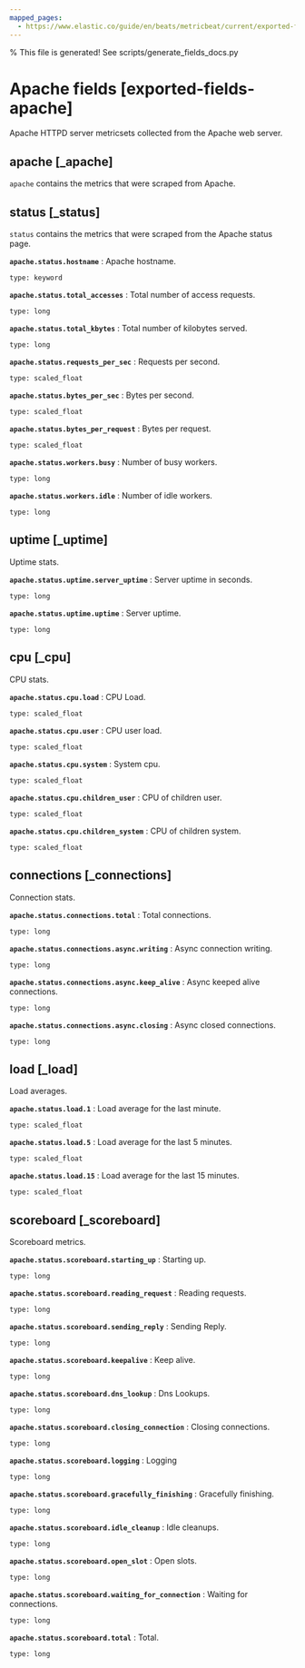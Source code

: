 ```yaml
---
mapped_pages:
  - https://www.elastic.co/guide/en/beats/metricbeat/current/exported-fields-apache.html
---
```


% This file is generated! See scripts/generate_fields_docs.py

# Apache fields [exported-fields-apache]

Apache HTTPD server metricsets collected from the Apache web server.

## apache [_apache]

`apache` contains the metrics that were scraped from Apache.

## status [_status]

`status` contains the metrics that were scraped from the Apache status page.

**`apache.status.hostname`**
:   Apache hostname.

    type: keyword


**`apache.status.total_accesses`**
:   Total number of access requests.

    type: long


**`apache.status.total_kbytes`**
:   Total number of kilobytes served.

    type: long


**`apache.status.requests_per_sec`**
:   Requests per second.

    type: scaled_float


**`apache.status.bytes_per_sec`**
:   Bytes per second.

    type: scaled_float


**`apache.status.bytes_per_request`**
:   Bytes per request.

    type: scaled_float


**`apache.status.workers.busy`**
:   Number of busy workers.

    type: long


**`apache.status.workers.idle`**
:   Number of idle workers.

    type: long


## uptime [_uptime]

Uptime stats.

**`apache.status.uptime.server_uptime`**
:   Server uptime in seconds.

    type: long


**`apache.status.uptime.uptime`**
:   Server uptime.

    type: long


## cpu [_cpu]

CPU stats.

**`apache.status.cpu.load`**
:   CPU Load.

    type: scaled_float


**`apache.status.cpu.user`**
:   CPU user load.

    type: scaled_float


**`apache.status.cpu.system`**
:   System cpu.

    type: scaled_float


**`apache.status.cpu.children_user`**
:   CPU of children user.

    type: scaled_float


**`apache.status.cpu.children_system`**
:   CPU of children system.

    type: scaled_float


## connections [_connections]

Connection stats.

**`apache.status.connections.total`**
:   Total connections.

    type: long


**`apache.status.connections.async.writing`**
:   Async connection writing.

    type: long


**`apache.status.connections.async.keep_alive`**
:   Async keeped alive connections.

    type: long


**`apache.status.connections.async.closing`**
:   Async closed connections.

    type: long


## load [_load]

Load averages.

**`apache.status.load.1`**
:   Load average for the last minute.

    type: scaled_float


**`apache.status.load.5`**
:   Load average for the last 5 minutes.

    type: scaled_float


**`apache.status.load.15`**
:   Load average for the last 15 minutes.

    type: scaled_float


## scoreboard [_scoreboard]

Scoreboard metrics.

**`apache.status.scoreboard.starting_up`**
:   Starting up.

    type: long


**`apache.status.scoreboard.reading_request`**
:   Reading requests.

    type: long


**`apache.status.scoreboard.sending_reply`**
:   Sending Reply.

    type: long


**`apache.status.scoreboard.keepalive`**
:   Keep alive.

    type: long


**`apache.status.scoreboard.dns_lookup`**
:   Dns Lookups.

    type: long


**`apache.status.scoreboard.closing_connection`**
:   Closing connections.

    type: long


**`apache.status.scoreboard.logging`**
:   Logging

    type: long


**`apache.status.scoreboard.gracefully_finishing`**
:   Gracefully finishing.

    type: long


**`apache.status.scoreboard.idle_cleanup`**
:   Idle cleanups.

    type: long


**`apache.status.scoreboard.open_slot`**
:   Open slots.

    type: long


**`apache.status.scoreboard.waiting_for_connection`**
:   Waiting for connections.

    type: long


**`apache.status.scoreboard.total`**
:   Total.

    type: long


